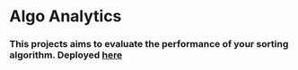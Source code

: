 # Algo Analytics

### This projects aims to evaluate the performance of your sorting algorithm. Deployed <a href="https://algo-analyst-git-algoanalyst.apps.ca-central-1.starter.openshift-online.com/">here</a>